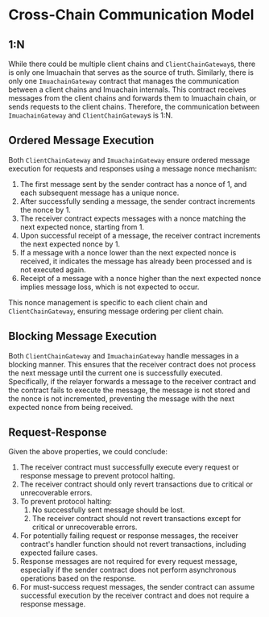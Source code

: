 # Cross-Chain Communication Model

## 1:N

While there could be multiple client chains and `ClientChainGateway`s, there is only one Imuachain that serves as the source of truth. Similarly, there is only one `ImuachainGateway` contract that manages the communication between a client chains and Imuachain internals. This contract receives messages from the client chains and forwards them to Imuachain chain, or sends requests to the client chains. Therefore, the communication between `ImuachainGateway` and `ClientChainGateway`s is 1:N.

## Ordered Message Execution

Both `ClientChainGateway` and `ImuachainGateway` ensure ordered message execution for requests and responses using a message nonce mechanism:

1. The first message sent by the sender contract has a nonce of 1, and each subsequent message has a unique nonce.
2. After successfully sending a message, the sender contract increments the nonce by 1.
3. The receiver contract expects messages with a nonce matching the next expected nonce, starting from 1.
4. Upon successful receipt of a message, the receiver contract increments the next expected nonce by 1.
5. If a message with a nonce lower than the next expected nonce is received, it indicates the message has already been processed and is not executed again.
6. Receipt of a message with a nonce higher than the next expected nonce implies message loss, which is not expected to occur.

This nonce management is specific to each client chain and `ClientChainGateway`, ensuring message ordering per client chain.

## Blocking Message Execution

Both `ClientChainGateway` and `ImuachainGateway` handle messages in a blocking manner. This ensures that the receiver contract does not process the next message until the current one is successfully executed. Specifically, if the relayer forwards a message to the receiver contract and the contract fails to execute the message, the message is not stored and the nonce is not incremented, preventing the message with the next expected nonce from being received.

## Request-Response

Given the above properties, we could conclude:

1. The receiver contract must successfully execute every request or response message to prevent protocol halting.
2. The receiver contract should only revert transactions due to critical or unrecoverable errors.
3. To prevent protocol halting:
   1. No successfully sent message should be lost.
   2. The receiver contract should not revert transactions except for critical or unrecoverable errors.
4. For potentially failing request or response messages, the receiver contract's handler function should not revert transactions, including expected failure cases.
5. Response messages are not required for every request message, especially if the sender contract does not perform asynchronous operations based on the response.
6. For must-success request messages, the sender contract can assume successful execution by the receiver contract and does not require a response message.
